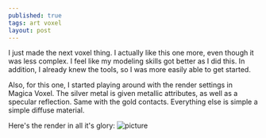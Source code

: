 ```yaml
---
published: true
tags: art voxel
layout: post
---
```



I just made the next voxel thing. I actually like this one more, even though it was less complex. I feel like my modeling skills got better as I did this. In addition, I already knew the tools, so I was more easily able to get started. 

Also, for this one, I started playing around with the render settings in Magica Voxel. The silver metal is given metallic attributes, as well as a specular reflection. Same with the gold contacts. Everything else is simple a simple diffuse material.

Here's the render in all it's glory:
![picture]({{site.baseurl}}/images/lightningport.png)
